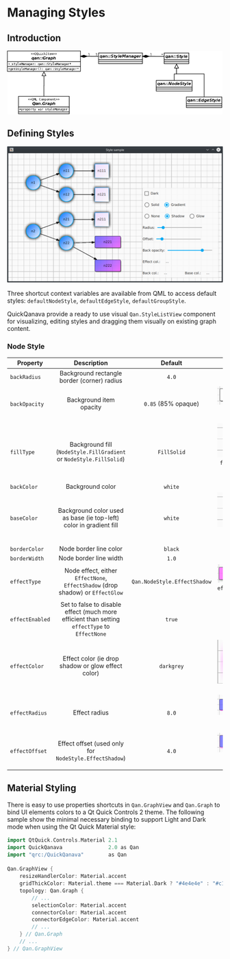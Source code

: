Managing Styles 
============================

Introduction
------------------

![Style Class Diagram](styles/class-style-manager.png)

Defining Styles
------------------

![Style Sample](samples/styles.png)

Three shortcut context variables are available from QML to access default styles: `defaultNodeStyle`, `defaultEdgeStyle`, `defaultGroupStyle`.

QuickQanava provide a ready to use visual `Qan.StyleListView` component for visualizing, editing styles and dragging them visually on existing graph content. 

### Node Style

| Property        | Description                                                         |  Default            |   Sample    |
| ---             | :---:                                                               | :---:               | :---:       |
| `backRadius`    | Background rectangle border (corner) radius                         | `4.0`               |             | 
| `backOpacity`   | Background item opacity                                             | `0.85` (85% opaque) |  ![](styles/styles-node-backopacity.png) 1.0 opacity and 0.30 opacity | 
| `fillType`      | Background fill (`NodeStyle.FillGradient` or `NodeStyle.FillSolid`) | `FillSolid`         |  ![](styles/styles-node-filltype.png) `fillType=Gradient` with `baseColor` 'violet' and `backColor` 'blue'| 
| `backColor`     | Background color                                                    | `white`             |             | 
| `baseColor`     | Background color used as base (ie top-left) color in gradient fill  | `white`             | ![](styles/styles-node-filltype.png) `baseColor` 'violet' and `backColor` 'blue' | 
| `borderColor`   | Node border line color                                              | `black`             |             | 
| `borderWidth`   | Node border line width                                              | `1.0`               |             | 
| `effectType`    | Node effect, either `EffectNone`, `EffectShadow` (drop shadow) or `EffectGlow` | `Qan.NodeStyle.EffectShadow` |![](styles/styles-node-effectype.png) `effectType=EffectShadow` and `EffectGlow`| 
| `effectEnabled` | Set to false to disable effect (much more efficient than setting `effectType` to `EffectNone` | `true` | | 
| `effectColor`   | Effect color (ie drop shadow or glow effect color)                  | `darkgrey`          | ![](styles/styles-node-effectcolor.png) 'violet' drop shadow| 
| `effectRadius`  | Effect radius                                                       | `8.0`               | ![](styles/styles-node-effectradius.png) 4.0 and 20.0 drop shadow radius | 
| `effectOffset`  | Effect offset (used only for `NodeStyle.EffectShadow`)              | `4.0`               | ![](styles/styles-node-effectoffset.png) 4.0 and 15.0 drop shadow offset | 


Material Styling
------------------

There is easy to use properties shortcuts in `Qan.GraphView` and `Qan.Graph` to bind UI elements colors to a Qt Quick Controls 2 theme. The following sample show the minimal necessary binding to support Light and Dark mode when using the Qt Quick Material style:

``` cpp
import QtQuick.Controls.Material 2.1
import QuickQanava               2.0 as Qan
import "qrc:/QuickQanava"        as Qan

Qan.GraphView {
    resizeHandlerColor: Material.accent
    gridThickColor: Material.theme === Material.Dark ? "#4e4e4e" : "#c1c1c1"
    topology: Qan.Graph {
        // ...
        selectionColor: Material.accent
        connectorColor: Material.accent
        connectorEdgeColor: Material.accent
        // ...
    } // Qan.Graph
    // ...
} // Qan.GraphView
```
